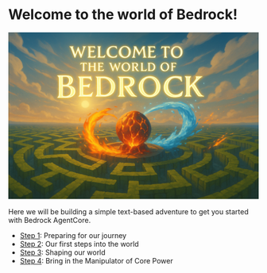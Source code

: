 # Welcome to the world of Bedrock!

![](images/logo.png)

Here we will be building a simple text-based adventure to get you started with Bedrock AgentCore.

- [Step 1](step1.md): Preparing for our journey
- [Step 2](step2.md): Our first steps into the world
- [Step 3](step3.md): Shaping our world
- [Step 4](step4.md): Bring in the Manipulator of Core Power